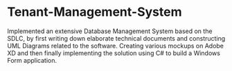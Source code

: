 # Tenant-Management-System
Implemented an extensive Database Management System based on the SDLC, by first writing down elaborate technical documents and constructing UML Diagrams related to the software. Creating various mockups on Adobe XD and then finally implementing the solution using C# to build a Windows Form application.
